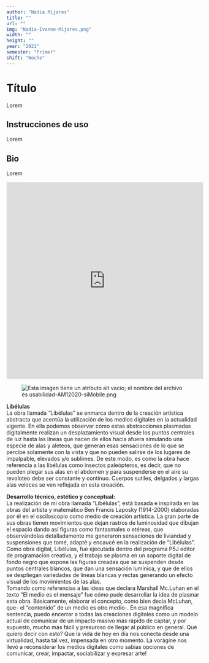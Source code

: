 ```yaml
---
author: "Nadia Mijares"
title: ""
url: ""
img: "Nadia-Ivonne-Mijares.png"
width: ""
height: ""
year: "2021"
semester: "Primer"
shift: "Noche"
---
```


<p></p>

# Título

Lorem 

## Instrucciones de uso 

Lorem

## Bio

Lorem

<!-- wp:html -->
<p align="center"><iframe width="512" height="512" frameborder="0" scrolling="no" style="width:512px; margin:0 auto!important;border: 1px solid #F2F2F3; z-index: 100;" src="https://editor.p5js.org/nadiamijares/embed/vr9mGTT3E"></iframe></p>
<!-- /wp:html -->

<!-- wp:image {"align":"center"} -->
<div class="wp-block-image"><figure class="aligncenter"><img src="https://am1-lacabanne.atamvirtual.com.ar/wp-content/uploads/2020/12/usabilidad-AM12020-siMobile.png" alt="Esta imagen tiene un atributo alt vacío; el nombre del archivo es usabilidad-AM12020-siMobile.png"/></figure></div>
<!-- /wp:image -->

<p><strong>Libélulas</strong><br>La obra llamada “Libélulas” se enmarca dentro de la creación artística abstracta que acentúa la utilización de los medios digitales en la actualidad vigente. En ella podemos observar cómo estas abstracciones plasmadas digitalmente realizan un desplazamiento visual desde los puntos centrales de luz hasta las líneas que nacen de ellos hacia afuera simulando una especie de alas y aleteos, que generan esas sensaciones de lo que se percibe solamente con la vista y que no pueden salirse de los lugares de impalpable, elevados y/o sublimes. De este modo, es como la obra hace referencia a las libélulas como insectos paleópteros, es decir, que no pueden plegar sus alas en el abdomen y para suspenderse en el aire su revoloteo debe ser constante y continuo. Cuerpos sutiles, delgados y largas alas veloces se ven reflejada en esta creación.</p>
<p><strong>Desarrollo técnico, estético y conceptual:</strong><br>La realización de mi obra llamada “Libélulas”, está basada e inspirada en las obras del artista y matemático Ben Francis Laposky (1914-2000) elaboradas por él en el osciloscopio como medio de creación artística. La gran parte de sus obras tienen movimientos que dejan rastros de luminosidad que dibujan el espacio dando así figuras como fantasmales o etéreas, que observándolas detalladamente me generaron sensaciones de liviandad y suspensiones que tomé, adapté y encaucé en la realización de “Libélulas”.<br>Como obra digital, Libélulas, fue ejecutada dentro del programa P5J editor de programación creativa, y el trabajo se plasma en un soporte digital de fondo negro que expone las figuras creadas que se suspenden desde puntos centrales blancos, que dan una sensación lumínica, y que de ellos se despliegan variedades de líneas blancas y rectas generando un efecto visual de los movimientos de las alas.<br>Tomando como referencias a las ideas que declara Marshall Mc.Luhan en el texto “El medio es el mensaje” fue cómo pude desarrollar la idea de plasmar esta obra. Básicamente, elaborar el concepto, como bien decía McLuhan, que- el “contenido” de un medio es otro medio-. En esa magnífica sentencia, puedo encerrar a todas las creaciones digitales como un modelo actual de comunicar de un impacto masivo más rápido de captar, y por supuesto, mucho más fácil y presuroso de llegar al público en general. Qué quiero decir con esto? Que la vida de hoy en día nos conecta desde una virtualidad, hasta tal vez, impensada en otro momento. La vorágine nos llevó a reconsiderar los medios digitales como sabias opciones de comunicar, crear, impactar, sociabilizar y expresar arte!</p>
